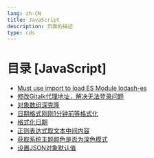 ```yaml
---
lang: zh-CN  
title: JavaScript  
description: 页面的描述  
type: cds  
---
```



# 目录 [JavaScript]

[dir.start]: <>

- [Must use import to load ES Module lodash-es](MustUseImportToLoadESModuleLodash-es.md)  
- [修改Gitalk代理地址，解决无法登录问题](修改Gitalk代理地址，解决无法登录问题.md)  
- [对象数组深克隆](对象数组深克隆.md)  
- [日期格式刚刚1分钟前等格式化](日期格式刚刚1分钟前等格式化.md)  
- [格式化日期](格式化日期.md)  
- [正则表达式取文本中间内容](正则表达式取文本中间内容.md)  
- [获取系统主题颜色是否为深色模式](获取系统主题颜色是否为暗黑模式.md)  
- [设置JSON对象默认值](设置JSON对象默认值.md)  

[dir.end]: <>

<AdsbyGoogle slot="7889564278" layout="in-article"/>

<Comment></Comment>
